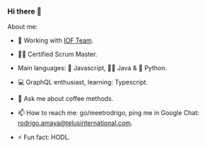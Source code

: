 ### Hi there 👋 

About me:
- 🚀 Working with [IOF Team](https://github.com/orgs/telus/teams/iof-door-dev-team).
- 🐱‍🏍 Certified Scrum Master.
- Main languages: 🌽 Javascript, 🧙‍♂️ Java & 🐍 Python.
- 💻 GraphQL enthusiast, learning: Typescript.

- 💬 Ask me about coffee methods.
- 📫 How to reach me: go/meetrodrigo, ping me in Google Chat: rodrigo.amaya@telusinternational.com.
- ⚡ Fun fact: HODL.
